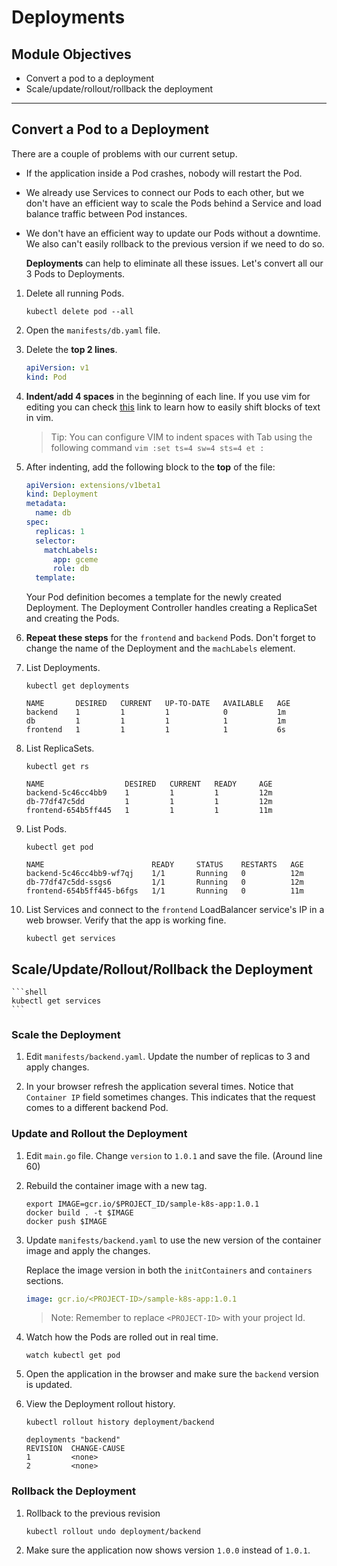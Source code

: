 # Deployments 

## Module Objectives

- Convert a pod to a deployment
- Scale/update/rollout/rollback the deployment

---

## Convert a Pod to a Deployment

There are a couple of problems with our current setup.

* If the application inside a Pod crashes, nobody will restart the Pod.
* We already use Services to connect our Pods to each other, but we don't have an efficient way to scale the Pods behind a Service and load balance traffic between Pod instances.
* We don't have an efficient way to update our Pods without a downtime. We also can't easily rollback to the previous version if we need to do so.

    **Deployments** can help to eliminate all these issues. Let's convert all our 3 Pods to Deployments.

1. Delete all running Pods.

    ```shell
    kubectl delete pod --all
    ```

1. Open the `manifests/db.yaml` file.

1. Delete the **top 2 lines**.

    ```yaml
    apiVersion: v1
    kind: Pod
    ```

1. **Indent/add 4 spaces** in the beginning of each line. If you use vim for editing you can check [this](http://vim.wikia.com/wiki/Shifting_blocks_visually) link to learn how to easily shift blocks of text in vim.

    > Tip: You can configure VIM to indent spaces with Tab using the following command `vim :set ts=4 sw=4 sts=4 et :`

1. After indenting, add the following block to the **top** of the file:

    ```yaml
    apiVersion: extensions/v1beta1
    kind: Deployment
    metadata:
      name: db
    spec:
      replicas: 1
      selector:
        matchLabels:
          app: gceme
          role: db
      template:
    ```

    Your Pod definition becomes a template for the newly created Deployment. The Deployment Controller handles creating a ReplicaSet and creating the Pods.

1. **Repeat these steps** for the `frontend` and `backend` Pods. Don't forget to change the name of the Deployment and the `machLabels` element.

1. List Deployments.

    ```shell
    kubectl get deployments
    ```

    ```
    NAME       DESIRED   CURRENT   UP-TO-DATE   AVAILABLE   AGE
    backend    1         1         1            0           1m
    db         1         1         1            1           1m
    frontend   1         1         1            1           6s
    ```

1. List ReplicaSets.

    ```shell
    kubectl get rs
    ```

    ```
    NAME                  DESIRED   CURRENT   READY     AGE
    backend-5c46cc4bb9    1         1         1         12m
    db-77df47c5dd         1         1         1         12m
    frontend-654b5ff445   1         1         1         11m
    ```

1. List Pods.

    ```shell
    kubectl get pod
    ```

    ```
    NAME                        READY     STATUS    RESTARTS   AGE
    backend-5c46cc4bb9-wf7qj    1/1       Running   0          12m
    db-77df47c5dd-ssgs6         1/1       Running   0          12m
    frontend-654b5ff445-b6fgs   1/1       Running   0          11m
    ```

1. List Services and connect to the `frontend` LoadBalancer service's IP in a web browser. Verify that the app is working fine.

    ```shell
    kubectl get services
    ```

## Scale/Update/Rollout/Rollback the Deployment

    ```shell
    kubectl get services
    ```

### Scale the Deployment

1. Edit `manifests/backend.yaml`. Update the number of replicas to 3 and apply changes.

1. In your browser refresh the application several times. Notice that `Container IP` field sometimes changes. This indicates that the request comes to a different backend Pod.

### Update and Rollout the Deployment

1. Edit `main.go` file. Change `version` to `1.0.1` and save the file. (Around line 60)

1. Rebuild the container image with a new tag.

    ```shell
    export IMAGE=gcr.io/$PROJECT_ID/sample-k8s-app:1.0.1
    docker build . -t $IMAGE
    docker push $IMAGE
    ```

1. Update `manifests/backend.yaml` to use the new version of the container image and apply the changes.

    Replace the image version in both the `initContainers` and `containers` sections.

    ```yaml
    image: gcr.io/<PROJECT-ID>/sample-k8s-app:1.0.1
    ```

    > Note: Remember to replace `<PROJECT-ID>` with your project Id.

1. Watch how the Pods are rolled out in real time.

    ```shell
    watch kubectl get pod
    ```

1. Open the application in the browser and make sure the `backend` version is updated.

1. View the Deployment rollout history.

    ```shell
    kubectl rollout history deployment/backend
    ```

    ```
    deployments "backend"
    REVISION  CHANGE-CAUSE
    1         <none>
    2         <none>
    ```

### Rollback the Deployment

1. Rollback to the previous revision

    ```shell
    kubectl rollout undo deployment/backend
    ```

1. Make sure the application now shows version `1.0.0` instead of `1.0.1`.
